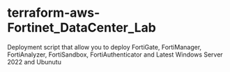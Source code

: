 # terraform-aws-Fortinet_DataCenter_Lab
Deployment script that allow you to deploy FortiGate, FortiManager, FortiAnalyzer, FortiSandbox, FortiAuthenticator and Latest Windows Server 2022 and Ubunutu
